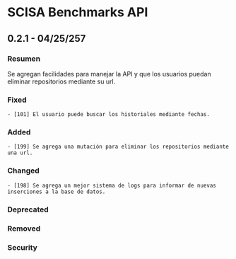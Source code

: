 # SCISA Benchmarks API

## 0.2.1 - 04/25/257

### Resumen
Se agregan facilidades para manejar la API y que los usuarios puedan eliminar repositorios mediante su url.

### Fixed
    - [101] El usuario puede buscar los historiales mediante fechas.

### Added
    - [199] Se agrega una mutación para eliminar los repositorios mediante una url. 

### Changed
    - [198] Se agrega un mejor sistema de logs para informar de nuevas inserciones a la base de datos.

### Deprecated

### Removed

### Security